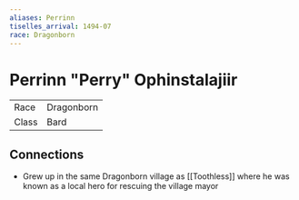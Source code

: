 ```yaml
---
aliases: Perrinn
tiselles_arrival: 1494-07
race: Dragonborn
---
```


# Perrinn "Perry" Ophinstalajiir

|       |            |
| ----- | ---------- |
| Race  | Dragonborn |
| Class | Bard       |

## Connections

- Grew up in the same Dragonborn village as [[Toothless]] where he was known as a local hero for rescuing the village mayor